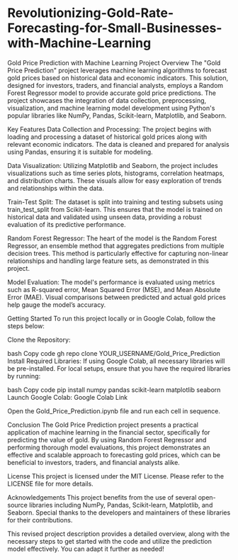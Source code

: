 # Revolutionizing-Gold-Rate-Forecasting-for-Small-Businesses-with-Machine-Learning
Gold Price Prediction with Machine Learning
Project Overview
The "Gold Price Prediction" project leverages machine learning algorithms to forecast gold prices based on historical data and economic indicators. This solution, designed for investors, traders, and financial analysts, employs a Random Forest Regressor model to provide accurate gold price predictions. The project showcases the integration of data collection, preprocessing, visualization, and machine learning model development using Python's popular libraries like NumPy, Pandas, Scikit-learn, Matplotlib, and Seaborn.

Key Features
Data Collection and Processing: The project begins with loading and processing a dataset of historical gold prices along with relevant economic indicators. The data is cleaned and prepared for analysis using Pandas, ensuring it is suitable for modeling.

Data Visualization: Utilizing Matplotlib and Seaborn, the project includes visualizations such as time series plots, histograms, correlation heatmaps, and distribution charts. These visuals allow for easy exploration of trends and relationships within the data.

Train-Test Split: The dataset is split into training and testing subsets using train_test_split from Scikit-learn. This ensures that the model is trained on historical data and validated using unseen data, providing a robust evaluation of its predictive performance.

Random Forest Regressor: The heart of the model is the Random Forest Regressor, an ensemble method that aggregates predictions from multiple decision trees. This method is particularly effective for capturing non-linear relationships and handling large feature sets, as demonstrated in this project.

Model Evaluation: The model's performance is evaluated using metrics such as R-squared error, Mean Squared Error (MSE), and Mean Absolute Error (MAE). Visual comparisons between predicted and actual gold prices help gauge the model’s accuracy.

Getting Started
To run this project locally or in Google Colab, follow the steps below:

Clone the Repository:

bash
Copy code
gh repo clone YOUR_USERNAME/Gold_Price_Prediction
Install Required Libraries: If using Google Colab, all necessary libraries will be pre-installed. For local setups, ensure that you have the required libraries by running:

bash
Copy code
pip install numpy pandas scikit-learn matplotlib seaborn
Launch Google Colab: Google Colab Link

Open the Gold_Price_Prediction.ipynb file and run each cell in sequence.

Conclusion
The Gold Price Prediction project presents a practical application of machine learning in the financial sector, specifically for predicting the value of gold. By using Random Forest Regressor and performing thorough model evaluations, this project demonstrates an effective and scalable approach to forecasting gold prices, which can be beneficial to investors, traders, and financial analysts alike.

License
This project is licensed under the MIT License. Please refer to the LICENSE file for more details.

Acknowledgements
This project benefits from the use of several open-source libraries including NumPy, Pandas, Scikit-learn, Matplotlib, and Seaborn. Special thanks to the developers and maintainers of these libraries for their contributions.

This revised project description provides a detailed overview, along with the necessary steps to get started with the code and utilize the prediction model effectively. You can adapt it further as needed!
